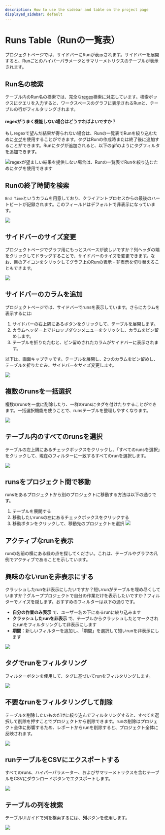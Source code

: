 ```yaml
---
description: How to use the sidebar and table on the project page
displayed_sidebar: default
---
```


# Runs Table（Runの一覧表）

プロジェクトページでは、サイドバーにRunが表示されます。サイドバーを展開すると、Runごとのハイパーパラメータとサマリーメトリクスのテーブルが表示されます。

## Run名の検索

テーブル内のRun名の検索では、完全な[regex](https://dev.mysql.com/doc/refman/8.0/en/regexp.html)検索に対応しています。検索ボックスにクエリを入力すると、ワークスペースのグラフに表示されるRunと、テーブルの行がフィルタリングされます。

#### regexがうまく機能しない場合はどうすればよいですか？

もしregexで望んだ結果が得られない場合は、Runの一覧表でRunを絞り込むために[タグ](tags.md)を使用することができます。タグはRunの作成時または終了後に追加することができます。Runにタグが追加されると、以下のgifのようにタグフィルタを追加できます。

![regexが望ましい結果を提供しない場合は、Runの一覧表でRunを絞り込むためにタグを使用できます](@site/static/images/app_ui/tags.gif)

## Runの終了時間を検索

`End Time`というカラムを用意しており、クライアントプロセスからの最後のハートビートが記録されます。このフィールドはデフォルトで非表示になっています。

![](/images/app_ui/search_run_endtime.png)

## サイドバーのサイズ変更

プロジェクトページでグラフ用にもっとスペースが欲しいですか？列ヘッダの端をクリックしてドラッグすることで、サイドバーのサイズを変更できます。なお、目のアイコンをクリックしてグラフ上のRunの表示・非表示を切り替えることもできます。

![](https://downloads.intercomcdn.com/i/o/153755378/d54ae70fb8155657a87545b1/howto+-+resize+column.gif)
## サイドバーのカラムを追加

プロジェクトページでは、サイドバーでrunsを表示しています。さらにカラムを表示するには:

1. サイドバーの右上隅にあるボタンをクリックして、テーブルを展開します。
2. カラムヘッダー上でドロップダウンメニューをクリックし、カラムをピン留めします。
3. テーブルを折りたたむと、ピン留めされたカラムがサイドバーに表示されます。

以下は、画面キャプチャです。テーブルを展開し、2つのカラムをピン留めし、テーブルを折りたたみ、サイドバーをサイズ変更します。

![](https://downloads.intercomcdn.com/i/o/152951680/cf8cbc6b35e923be2551ba20/howto+-+pin+rows+in+table.gif)

## 複数のrunsを一括選択

複数のrunsを一度に削除したり、一群のrunsにタグを付けたりすることができます。一括選択機能を使うことで、runsテーブルを整理しやすくなります。

![](/images/app_ui/howto_bulk_select.gif)

## テーブル内のすべてのrunsを選択

テーブルの左上隅にあるチェックボックスをクリックし、「すべてのrunsを選択」をクリックして、現在のフィルターに一致するすべてのrunを選択します。

![](/images/app_ui/all_runs_select.gif)

## runsをプロジェクト間で移動

runsをあるプロジェクトから別のプロジェクトに移動する方法は以下の通りです。

1. テーブルを展開する
2. 移動したいrunsの左にあるチェックボックスをクリックする
3. 移動ボタンをクリックして、移動先のプロジェクトを選択
![](/images/app_ui/howto_move_runs.gif)

## アクティブなrunを表示

runの名前の横にある緑の点を探してください。これは、テーブルやグラフの凡例でアクティブであることを示しています。

## 興味のないrunを非表示にする

クラッシュしたrunを非表示にしたいですか？短いrunがテーブルを埋め尽くしていますか？グループプロジェクトで自分の作業だけを表示したいですか？フィルターでノイズを隠します。おすすめのフィルターは以下の通りです。

* **自分の作業のみ表示** で、ユーザー名の下にあるrunに絞り込みます
* **クラッシュしたrunを非表示** で、テーブルからクラッシュしたとマークされたrunをフィルタリングして非表示にします
* **期間**：新しいフィルターを追加し、「期間」を選択して短いrunを非表示にします

![](/images/app_ui/hide_uninsteresting.png)

## タグでrunをフィルタリング

フィルターボタンを使用して、タグに基づいてrunをフィルタリングします。

![](/images/app_ui/filter_runs.gif)

## 不要なrunをフィルタリングして削除

テーブルを削除したいものだけに絞り込んでフィルタリングすると、すべてを選択して削除を押すことでプロジェクトから削除できます。runの削除はプロジェクト全体に影響するため、レポートからrunを削除すると、プロジェクト全体に反映されます。

![](/images/app_ui/filter_unwanted_runs.gif)

## runテーブルをCSVにエクスポートする
すべてのruns、ハイパーパラメーター、およびサマリーメトリクスを含むテーブルをCSVにダウンロードボタンでエクスポートします。



![](/images/app_ui/export_to_csv.gif)



## テーブルの列を検索



テーブルUIガイドで列を検索するには、**列**ボタンを使用します。



![](/images/app_ui/search_columns.gif)